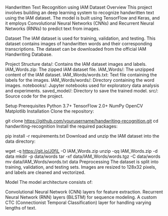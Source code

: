 Handwritten Text Recognition using IAM Dataset
Overview
This project involves building an deep learning system to recognize handwritten text using the IAM dataset. The model is built using TensorFlow and Keras, and it employs Convolutional Neural Networks (CNNs) and Recurrent Neural Networks (RNNs) to predict text from images.

Dataset
The IAM dataset is used for training, validation, and testing. This dataset contains images of handwritten words and their corresponding transcriptions. The dataset can be downloaded from the official IAM Handwriting Database.

Project Structure
data/: Contains the IAM dataset images and labels.
IAM_Words.zip: The zipped IAM dataset file.
IAM_Words/: The unzipped content of the IAM dataset.
IAM_Words/words.txt: Text file containing the labels for the images.
IAM_Words/words/: Directory containing the word images.
notebooks/: Jupyter notebooks used for exploratory data analysis and experiments.
saved_model/: Directory to save the trained model.
src/: Source code for the project.

Setup
Prerequisites
Python 3.7+
TensorFlow 2.0+
NumPy
OpenCV
Matplotlib
Installation
Clone the repository:


git clone https://github.com/yourusername/handwriting-recognition.git
cd handwriting-recognition
Install the required packages:



pip install -r requirements.txt
Download and unzip the IAM dataset into the data directory:

wget -q https://git.io/J0fjL -O IAM_Words.zip
unzip -qq IAM_Words.zip -d data
mkdir -p data/words
tar -xf data/IAM_Words/words.tgz -C data/words
mv data/IAM_Words/words.txt data
Preprocessing
The dataset is split into training, validation, and testing sets. Images are resized to 128x32 pixels, and labels are cleaned and vectorized.

Model
The model architecture consists of:

Convolutional Neural Network (CNN) layers for feature extraction.
Recurrent Neural Network (RNN) layers (BiLSTM) for sequence modeling.
A custom CTC (Connectionist Temporal Classification) layer for handling varying lengths of text.
